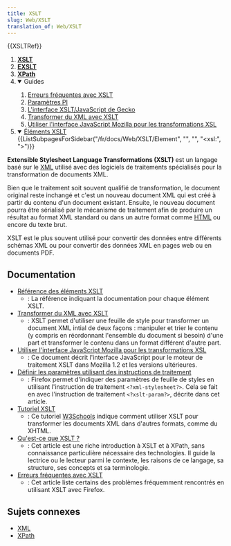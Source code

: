 ```yaml
---
title: XSLT
slug: Web/XSLT
translation_of: Web/XSLT
---
```

{{XSLTRef}}

<div id="Quick_links">
  <ol>
    <li><strong><a href="/fr/docs/Web/XSLT">XSLT</a></strong></li>
    <li><strong><a href="/fr/docs/Web/EXSLT">EXSLT</a></strong></li>
    <li><strong><a href="/fr/docs/Web/XPath">XPath</a></strong></li>
    <li class="toggle">
      <details open><summary>Guides</summary>
        <ol>
          <li><a href="/fr/docs/Web/XSLT/Common_errors">Erreurs fréquentes avec XSLT</a></li>
          <li><a href="/fr/docs/Web/XSLT/PI_Parameters">Paramètres PI</a></li>
          <li><a href="/fr/docs/Web/XSLT/XSLT_JS_interface_in_Gecko">L'interface XSLT/JavaScript de Gecko</a></li>
          <li><a href="/fr/docs/Web/XSLT/Transforming_XML_with_XSLT">Transformer du XML avec XSLT</a></li>
          <li><a href="/fr/docs/Web/XSLT/Using_the_Mozilla_JavaScript_interface_to_XSL_Transformations">Utiliser l'interface JavaScript Mozilla pour les transformations XSL</a></li>
        </ol>
      </details>
    </li>
    <li class="toggle">
      <details open><summary><a href="/fr/docs/XSLT/Element">Éléments XSLT</a></summary>{{ListSubpagesForSidebar("/fr/docs/Web/XSLT/Element", "", "", "&lt;xsl:", "&gt;")}}</details>
    </li>
  </ol>
</div>

**Extensible Stylesheet Language Transformations (XSLT)** est un langage basé sur le [XML](/fr/docs/Web/XML/XML_introduction) utilisé avec des logiciels de traitements spécialisés pour la transformation de documents XML.

Bien que le traitement soit souvent qualifié de transformation, le document original reste inchangé et c'est un nouveau document XML qui est créé à partir du contenu d'un document existant. Ensuite, le nouveau document pourra être sérialisé par le mécanisme de traitement afin de produire un résultat au format XML standard ou dans un autre format comme [HTML](/fr/docs/Web/HTML) ou encore du texte brut.

XSLT est le plus souvent utilisé pour convertir des données entre différents schémas XML ou pour convertir des données XML en pages web ou en documents PDF.

## Documentation

- [Référence des éléments XSLT](/fr/docs/Web/XSLT/Element)
  - : La référence indiquant la documentation pour chaque élément XSLT.
- [Transformer du XML avec XSLT](/fr/docs/Web/XSLT/Transforming_XML_with_XSLT)
  - : XSLT permet d'utiliser une feuille de style pour transformer un document XML intial de deux façons&nbsp;: manipuler et trier le contenu (y compris en réordonnant l'ensemble du document si besoin) d'une part et transformer le contenu dans un format différent d'autre part.
- [Utiliser l'interface JavaScript Mozilla pour les transformations XSL](/fr/docs/Web/XSLT/Using_the_Mozilla_JavaScript_interface_to_XSL_Transformations)
  - : Ce document décrit l'interface JavaScript pour le moteur de traitement XSLT dans Mozilla 1.2 et les versions ultérieures.
- [Définir les paramètres utilisant des instructions de traitement](/fr/docs/Web/XSLT/PI_Parameters)
  - : Firefox permet d'indiquer des paramètres de feuille de styles en utilisant l'instruction de traitement `<?xml-stylesheet?>`. Cela se fait en avec l'instruction de traitement `<?xslt-param?>`, décrite dans cet article.
- [Tutoriel XSLT](https://www.w3schools.com/xml/xsl_intro.asp)
  - : Ce tutoriel [W3Schools](https://www.w3schools.com) indique comment utiliser XSLT pour transformer les documents XML dans d'autres formats, comme du XHTML.
- [Qu'est-ce que XSLT&nbsp;?](https://www.xml.com/pub/a/2000/08/holman/)
  - : Cet article est une riche introduction à XSLT et à XPath, sans connaissance particulière nécessaire des technologies. Il guide la lectrice ou le lecteur parmi le contexte, les raisons de ce langage, sa structure, ses concepts et sa terminologie.
- [Erreurs fréquentes avec XSLT](/fr/docs/Web/XSLT/Common_errors)
  - : Cet article liste certains des problèmes fréquemment rencontrés en utilisant XSLT avec Firefox.

## Sujets connexes

- [XML](/fr/docs/Web/XML/XML_introduction)
- [XPath](/fr/docs/Web/XPath)
